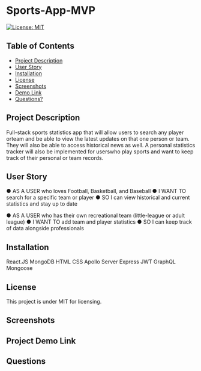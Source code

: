 # Sports-App-MVP

[![License: MIT](https://img.shields.io/badge/License-MIT-yellow.svg)](https://opensource.org/licenses/MIT)

  ## Table of Contents

  * [Project Description](#project-description)
  * [User Story](#user-story)
  * [Installation](#installation)
  * [License](#license)
  * [Screenshots](#screenshots)
  * [Demo Link](#Project-Demo-Link)
  * [Questions?](#questions)
  
  ## Project Description
  
  Full-stack sports statistics app that will allow users to search any player orteam and be able to view the latest updates on that one person or team. They will also be able to access historical news as well. A personal statistics tracker will also be implemented for userswho play sports and want to keep track of their personal or team records.

  ## User Story
  
  ● AS A USER who loves Football, Basketball, and Baseball
  ● I WANT TO search for a specific team or player
  ● SO I can view historical and current statistics and stay up to date
  
  ● AS A USER who has their own recreational team (little-league or adult league)
  ● I WANT TO add team and player statistics
  ● SO I can keep track of data alongside professionals

  ## Installation
  
  React.JS
  MongoDB
  HTML
  CSS
  Apollo Server
  Express
  JWT
  GraphQL
  Mongoose
  
  ## License
  
  This project is under MIT for licensing.

  ## Screenshots

  ## Project Demo Link
  
  ## Questions
  
